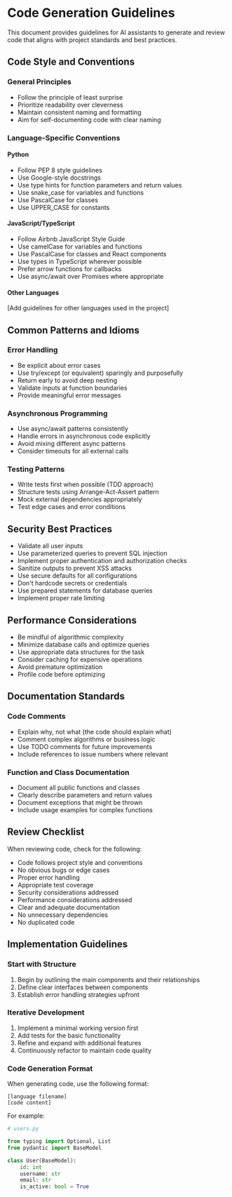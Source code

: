 # Code Generation Guidelines

This document provides guidelines for AI assistants to generate and review code that aligns with project standards and best practices.

## Code Style and Conventions

### General Principles

- Follow the principle of least surprise
- Prioritize readability over cleverness
- Maintain consistent naming and formatting
- Aim for self-documenting code with clear naming

### Language-Specific Conventions

#### Python

- Follow PEP 8 style guidelines
- Use Google-style docstrings
- Use type hints for function parameters and return values
- Use snake_case for variables and functions
- Use PascalCase for classes
- Use UPPER_CASE for constants

#### JavaScript/TypeScript

- Follow Airbnb JavaScript Style Guide
- Use camelCase for variables and functions
- Use PascalCase for classes and React components
- Use types in TypeScript wherever possible
- Prefer arrow functions for callbacks
- Use async/await over Promises where appropriate

#### Other Languages

[Add guidelines for other languages used in the project]

## Common Patterns and Idioms

### Error Handling

- Be explicit about error cases
- Use try/except (or equivalent) sparingly and purposefully
- Return early to avoid deep nesting
- Validate inputs at function boundaries
- Provide meaningful error messages

### Asynchronous Programming

- Use async/await patterns consistently
- Handle errors in asynchronous code explicitly
- Avoid mixing different async patterns
- Consider timeouts for all external calls

### Testing Patterns

- Write tests first when possible (TDD approach)
- Structure tests using Arrange-Act-Assert pattern
- Mock external dependencies appropriately
- Test edge cases and error conditions

## Security Best Practices

- Validate all user inputs
- Use parameterized queries to prevent SQL injection
- Implement proper authentication and authorization checks
- Sanitize outputs to prevent XSS attacks
- Use secure defaults for all configurations
- Don't hardcode secrets or credentials
- Use prepared statements for database queries
- Implement proper rate limiting

## Performance Considerations

- Be mindful of algorithmic complexity
- Minimize database calls and optimize queries
- Use appropriate data structures for the task
- Consider caching for expensive operations
- Avoid premature optimization
- Profile code before optimizing

## Documentation Standards

### Code Comments

- Explain why, not what (the code should explain what)
- Comment complex algorithms or business logic
- Use TODO comments for future improvements
- Include references to issue numbers where relevant

### Function and Class Documentation

- Document all public functions and classes
- Clearly describe parameters and return values
- Document exceptions that might be thrown
- Include usage examples for complex functions

## Review Checklist

When reviewing code, check for the following:

- Code follows project style and conventions
- No obvious bugs or edge cases
- Proper error handling
- Appropriate test coverage
- Security considerations addressed
- Performance considerations addressed
- Clear and adequate documentation
- No unnecessary dependencies
- No duplicated code

## Implementation Guidelines

### Start with Structure

1. Begin by outlining the main components and their relationships
2. Define clear interfaces between components
3. Establish error handling strategies upfront

### Iterative Development

1. Implement a minimal working version first
2. Add tests for the basic functionality
3. Refine and expand with additional features
4. Continuously refactor to maintain code quality

### Code Generation Format

When generating code, use the following format:

```
[language filename]
[code content]
```

For example:

```python
# users.py

from typing import Optional, List
from pydantic import BaseModel

class User(BaseModel):
    id: int
    username: str
    email: str
    is_active: bool = True
```